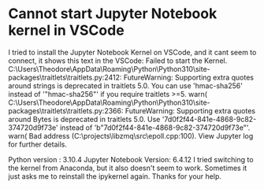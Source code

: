 
# Cannot start Jupyter Notebook kernel in VSCode

I tried to install the Jupyter Notebook Kernel on VSCode, and it cant seem to connect, it shows this text in the VSCode:
Failed to start the Kernel. 
C:\Users\Theodore\AppData\Roaming\Python\Python310\site-packages\traitlets\traitlets.py:2412: FutureWarning: Supporting extra quotes around strings is deprecated in traitlets 5.0. You can use 'hmac-sha256' instead of '"hmac-sha256"' if you require traitlets >=5.
  warn(
C:\Users\Theodore\AppData\Roaming\Python\Python310\site-packages\traitlets\traitlets.py:2366: FutureWarning: Supporting extra quotes around Bytes is deprecated in traitlets 5.0. Use '7d0f2f44-841e-4868-9c82-374720d9f73e' instead of 'b"7d0f2f44-841e-4868-9c82-374720d9f73e"'.
  warn(
Bad address (C:\projects\libzmq\src\epoll.cpp:100). 
View Jupyter log for further details.

Python version : 3.10.4
Jupyter Notebook Version: 6.4.12
I tried switching to the kernel from Anaconda, but it also doesn't seem to work. Sometimes it just asks me to reinstall the ipykernel again. Thanks for your help.

        